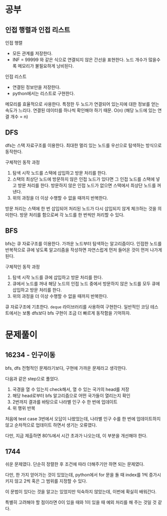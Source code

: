 # 공부

## 인접 행렬과 인접 리스트
인접 행렬
- 모든 관계를 저장한다.
- INF = 99999 와 같은 식으로 연결되지 않은 간선을 표현한다.
노드 개수가 많을수록 메모리가 불필요하게 낭비된다.

인접 리스트
- 연결된 정보만을 저장한다.
- python에서는 리스트로 구현한다.

메모리를 효율적으로 사용한다.
특정한 두 노드가 연결되어 있는지에 대한 정보를 얻는 속도가 느리다.
연결된 데이터를 하나씩 확인해야 하기 때문. O(n) (해당 노드에 있는 연결 개수 = n)

## DFS
dfs는 스택 자료구조를 이용한다.
최대한 멀리 있는 노드를 우선으로 탐색하는 방식으로 동작한다.

구체적인 동작 과정
1. 탐색 시작 노드를 스택에 삽입하고 방문 처리를 한다.
2. 스택의 최상단 노드에 방문하지 않은 인접 노드가 있다면 그 인접 노드를 스택에 넣고 방문 처리를 한다. 방문하지 않은 인접 노드가 없으면 스택에서 최상단 노드를 꺼낸다.
3. 위의 과정을 더 이상 수행할 수 없을 때까지 반복한다.
>
방문 처리는 스택에 한 번 삽입되어 처리된 노드가 다시 삽입되지 않게 체크하는 것을 의미한다. 방문 처리를 함으로써 각 노드를 한 번씩만 처리할 수 있다.

## BFS
bfs는 큐 자료구조를 이용한다.
가까운 노드부터 탐색하는 알고리즘이다.
인접한 노드를 반복적으로 큐에 넣도록 알고리즘을 작성하면 자연스럽게 먼저 들어온 것이 먼저 나가게 된다.

구체적인 동작 과정
1. 탐색 시작 노드를 큐에 삽입하고 방문 처리를 한다.
2. 큐에서 노드를 꺼내 해당 노드의 인접 노드 중에서 방문하지 않은 노드를 모두 큐에 삽입하고 방문 처리를 한다.
3. 위의 과정을 더 이상 수행할 수 없을 때까지 반복한다.
>
큐 자료구조에 기초한다. `deque` 라이브러리를 사용하여 구현한다. 일반적인 코딩 테스트에서는 보통 dfs보다 bfs 구현이 조금 더 빠르게 동작함을 기억하자.

# 문제풀이
## 16234 - 인구이동
bfs, dfs 전형적인 문제라기보다, 구현에 가까운 문제라고 생각한다.

다음과 같은 step으로 풀었다.
1. 국경을 열 수 있는지 check해서, 열 수 있는 국가의 head를 저장
2. 해당 head로부터 bfs 알고리즘으로 어떤 국가들이 열리는지 확인
3. 2번까지 결과를 바탕으로 나라별 인구 수 한 번에 업데이트
4. 위 행위 반복

처음에 test case 3번에서 오답이 나왔었는데, 나라별 인구 수를 한 번에 업데이트하지 않고 순차적으로 업데이트 하면서 생기는 오류였다.

다만, 지금 제출하면 80%에서 시간 초과가 나오는데, 이 부분을 개선해야 한다.

## 1744
쉬운 문제였다.
단순히 정렬한 후 조건에 따라 더해주기만 하면 되는 문제였다.

다만, 한 가지 얻어가는 것이 있었는데, python에서 for 문을 돌 때
index를 1씩 증가시키지 않고 2씩 혹은 그 범위를 지정할 수 있다.

이 문법이 있다는 것을 알고는 있었지만 익숙하지 않았는데, 이번에 확실히 배워간다.

특별히 고려해야 할 점이라면 0이 있을 때와 1이 있을 때 예외 처리를 해 주는 것일 것 같다.

